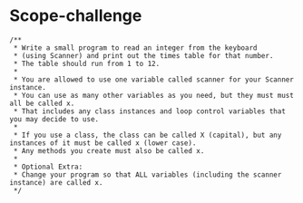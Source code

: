 # Scope-challenge

	/**
	 * Write a small program to read an integer from the keyboard 
	 * (using Scanner) and print out the times table for that number.
	 * The table should run from 1 to 12. 
	 * 
	 * You are allowed to use one variable called scanner for your Scanner instance. 
	 * You can use as many other variables as you need, but they must must all be called x.
	 * That includes any class instances and loop control variables that you may decide to use.
	 * 
	 * If you use a class, the class can be called X (capital), but any instances of it must be called x (lower case).
	 * Any methods you create must also be called x.
	 * 
	 * Optional Extra:
	 * Change your program so that ALL variables (including the scanner instance) are called x.
	 */
